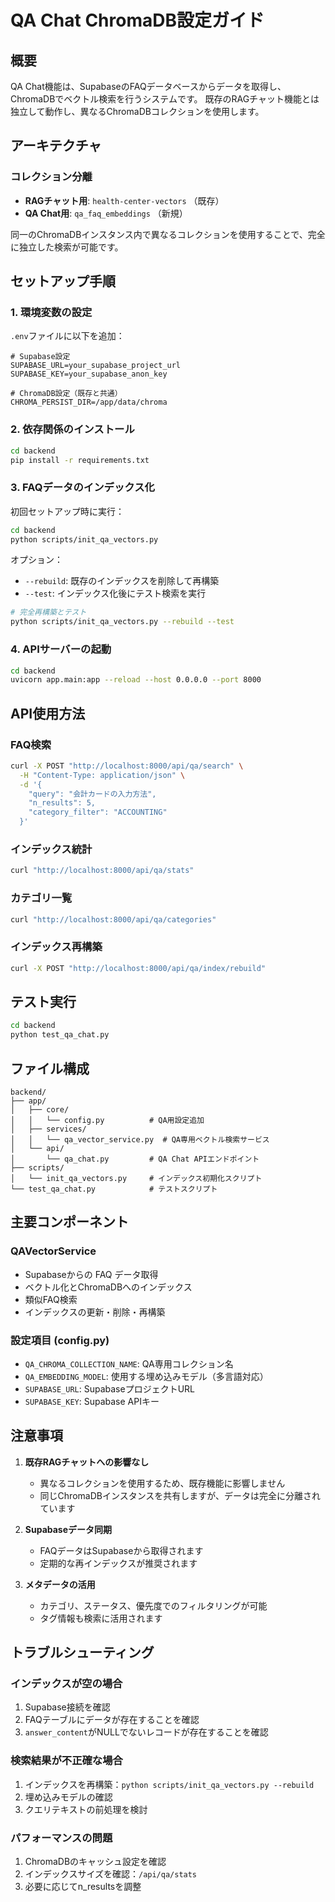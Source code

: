 # QA Chat ChromaDB設定ガイド

## 概要
QA Chat機能は、SupabaseのFAQデータベースからデータを取得し、ChromaDBでベクトル検索を行うシステムです。
既存のRAGチャット機能とは独立して動作し、異なるChromaDBコレクションを使用します。

## アーキテクチャ

### コレクション分離
- **RAGチャット用**: `health-center-vectors` （既存）
- **QA Chat用**: `qa_faq_embeddings` （新規）

同一のChromaDBインスタンス内で異なるコレクションを使用することで、完全に独立した検索が可能です。

## セットアップ手順

### 1. 環境変数の設定

`.env`ファイルに以下を追加：

```env
# Supabase設定
SUPABASE_URL=your_supabase_project_url
SUPABASE_KEY=your_supabase_anon_key

# ChromaDB設定（既存と共通）
CHROMA_PERSIST_DIR=/app/data/chroma
```

### 2. 依存関係のインストール

```bash
cd backend
pip install -r requirements.txt
```

### 3. FAQデータのインデックス化

初回セットアップ時に実行：

```bash
cd backend
python scripts/init_qa_vectors.py
```

オプション：
- `--rebuild`: 既存のインデックスを削除して再構築
- `--test`: インデックス化後にテスト検索を実行

```bash
# 完全再構築とテスト
python scripts/init_qa_vectors.py --rebuild --test
```

### 4. APIサーバーの起動

```bash
cd backend
uvicorn app.main:app --reload --host 0.0.0.0 --port 8000
```

## API使用方法

### FAQ検索

```bash
curl -X POST "http://localhost:8000/api/qa/search" \
  -H "Content-Type: application/json" \
  -d '{
    "query": "会計カードの入力方法",
    "n_results": 5,
    "category_filter": "ACCOUNTING"
  }'
```

### インデックス統計

```bash
curl "http://localhost:8000/api/qa/stats"
```

### カテゴリ一覧

```bash
curl "http://localhost:8000/api/qa/categories"
```

### インデックス再構築

```bash
curl -X POST "http://localhost:8000/api/qa/index/rebuild"
```

## テスト実行

```bash
cd backend
python test_qa_chat.py
```

## ファイル構成

```
backend/
├── app/
│   ├── core/
│   │   └── config.py          # QA用設定追加
│   ├── services/
│   │   └── qa_vector_service.py  # QA専用ベクトル検索サービス
│   └── api/
│       └── qa_chat.py         # QA Chat APIエンドポイント
├── scripts/
│   └── init_qa_vectors.py     # インデックス初期化スクリプト
└── test_qa_chat.py            # テストスクリプト
```

## 主要コンポーネント

### QAVectorService
- Supabaseからの FAQ データ取得
- ベクトル化とChromaDBへのインデックス
- 類似FAQ検索
- インデックスの更新・削除・再構築

### 設定項目 (config.py)
- `QA_CHROMA_COLLECTION_NAME`: QA専用コレクション名
- `QA_EMBEDDING_MODEL`: 使用する埋め込みモデル（多言語対応）
- `SUPABASE_URL`: SupabaseプロジェクトURL
- `SUPABASE_KEY`: Supabase APIキー

## 注意事項

1. **既存RAGチャットへの影響なし**
   - 異なるコレクションを使用するため、既存機能に影響しません
   - 同じChromaDBインスタンスを共有しますが、データは完全に分離されています

2. **Supabaseデータ同期**
   - FAQデータはSupabaseから取得されます
   - 定期的な再インデックスが推奨されます

3. **メタデータの活用**
   - カテゴリ、ステータス、優先度でのフィルタリングが可能
   - タグ情報も検索に活用されます

## トラブルシューティング

### インデックスが空の場合
1. Supabase接続を確認
2. FAQテーブルにデータが存在することを確認
3. `answer_content`がNULLでないレコードが存在することを確認

### 検索結果が不正確な場合
1. インデックスを再構築：`python scripts/init_qa_vectors.py --rebuild`
2. 埋め込みモデルの確認
3. クエリテキストの前処理を検討

### パフォーマンスの問題
1. ChromaDBのキャッシュ設定を確認
2. インデックスサイズを確認：`/api/qa/stats`
3. 必要に応じてn_resultsを調整